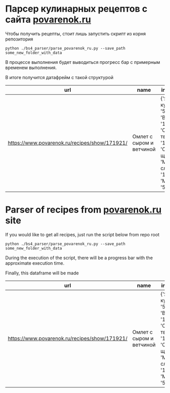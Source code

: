 # Парсер кулинарных рецептов с сайта [povarenok.ru](https://www.povarenok.ru)
Чтобы получить рецепты, стоит лишь запустить скрипт из корня репозитория

```
python ./bs4_parser/parse_povarenok_ru.py --save_path some_new_folder_with_data
```

В процессе выполнения будет выводиться прогресс бар с примерным временем выполнения. 

В итоге получится датафрейм с такой структурой

|url|name|ingredients|
|-|-|-|
|https://www.povarenok.ru/recipes/show/171921/|Омлет с сыром и ветчиной|{'Яйцо куриное': '5 шт', 'Ветчина': '150 г', 'Сыр твердый': '150 г', 'Соль': '1 щепот.', 'Масло сливочное': '10 г', 'Молоко': '50 мл'}|

# Parser of recipes from [povarenok.ru](https://www.povarenok.ru) site

If you would like to get all recipes, just run the script below from repo root

```
python ./bs4_parser/parse_povarenok_ru.py --save_path some_new_folder_with_data
```

During the execution of the script, there will be a progress bar with the approximate execution time.

Finally, this dataframe will be made

|url|name|ingredients|
|-|-|-|
|https://www.povarenok.ru/recipes/show/171921/|Омлет с сыром и ветчиной|{'Яйцо куриное': '5 шт', 'Ветчина': '150 г', 'Сыр твердый': '150 г', 'Соль': '1 щепот.', 'Масло сливочное': '10 г', 'Молоко': '50 мл'}|